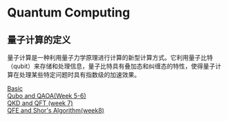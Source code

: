 # Quantum Computing

## 量子计算的定义

量子计算是一种利用量子力学原理进行计算的新型计算方式。它利用量子比特（qubit）来存储和处理信息，量子比特具有叠加态和纠缠态的特性，使得量子计算在处理某些特定问题时具有指数级的加速效果。


[Basic](./Basic.md)\
[Qubo and QAOA(Week 5-6)](./QAOA.md)\
[QKD and QFT (week 7)](./QFT.md)\
[QFE and Shor's Algorithm(week8)](./QFE.md)
